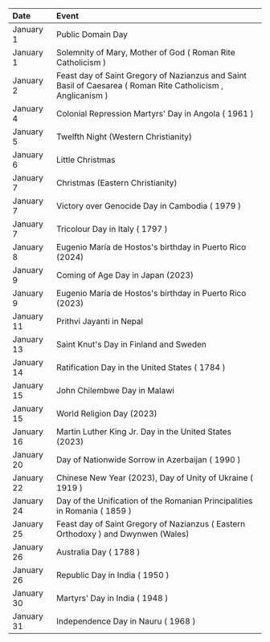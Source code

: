 | Date       | Event                                                                                                        |
|:-----------|:-------------------------------------------------------------------------------------------------------------|
| January 1  | Public Domain Day                                                                                            |
| January 1  | Solemnity of Mary, Mother of God ( Roman Rite Catholicism )                                                  |
| January 2  | Feast day of Saint Gregory of Nazianzus and Saint Basil of Caesarea ( Roman Rite Catholicism , Anglicanism ) |
| January 4  | Colonial Repression Martyrs' Day in Angola ( 1961 )                                                          |
| January 5  | Twelfth Night (Western Christianity)                                                                         |
| January 6  | Little Christmas                                                                                             |
| January 7  | Christmas (Eastern Christianity)                                                                             |
| January 7  | Victory over Genocide Day in Cambodia ( 1979 )                                                               |
| January 7  | Tricolour Day in Italy ( 1797 )                                                                              |
| January 8  | Eugenio María de Hostos's birthday in Puerto Rico (2024)                                                     |
| January 9  | Coming of Age Day in Japan (2023)                                                                            |
| January 9  | Eugenio María de Hostos's birthday in Puerto Rico (2023)                                                     |
| January 11 | Prithvi Jayanti in Nepal                                                                                     |
| January 13 | Saint Knut's Day in Finland and Sweden                                                                       |
| January 14 | Ratification Day in the United States ( 1784 )                                                               |
| January 15 | John Chilembwe Day in Malawi                                                                                 |
| January 15 | World Religion Day (2023)                                                                                    |
| January 16 | Martin Luther King Jr. Day in the United States (2023)                                                       |
| January 20 | Day of Nationwide Sorrow in Azerbaijan ( 1990 )                                                              |
| January 22 | Chinese New Year (2023), Day of Unity of Ukraine ( 1919 )                                                    |
| January 24 | Day of the Unification of the Romanian Principalities in Romania ( 1859 )                                    |
| January 25 | Feast day of Saint Gregory of Nazianzus ( Eastern Orthodoxy ) and Dwynwen (Wales)                            |
| January 26 | Australia Day ( 1788 )                                                                                       |
| January 26 | Republic Day in India ( 1950 )                                                                               |
| January 30 | Martyrs' Day in India ( 1948 )                                                                               |
| January 31 | Independence Day in Nauru ( 1968 )                                                                           |